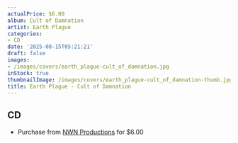```yaml
---
actualPrice: $6.00
album: Cult of Damnation
artist: Earth Plague
categories:
- CD
date: '2025-08-15T05:21:21'
draft: false
images:
- /images/covers/earth_plague-cult_of_damnation.jpg
inStock: true
thumbnailImage: /images/covers/earth_plague-cult_of_damnation-thumb.jpg
title: Earth Plague - Cult of Damnation
---
```


## CD
* Purchase from [NWN Productions](http://shop.nwnprod.com/index.php?route=product/product&path=93&product_id=1530&sort=pd.name&order=ASC) for $6.00
